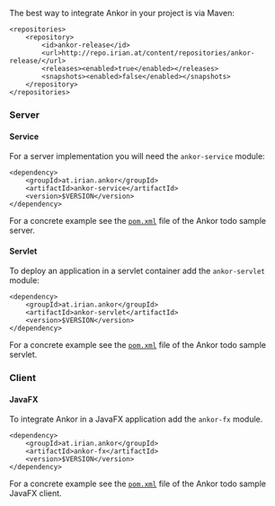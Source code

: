 The best way to integrate Ankor in your project is via Maven:

    <repositories>
        <repository>
            <id>ankor-release</id>
            <url>http://repo.irian.at/content/repositories/ankor-release/</url>
            <releases><enabled>true</enabled></releases>
            <snapshots><enabled>false</enabled></snapshots>
        </repository>
    </repositories>
    
    
### Server

#### Service

For a server implementation you will need the `ankor-service` module:

    <dependency>
        <groupId>at.irian.ankor</groupId>
        <artifactId>ankor-service</artifactId>
        <version>$VERSION</version>
    </dependency>
    
For a concrete example see the [`pom.xml`][1] file of the Ankor todo sample server.

#### Servlet
 
To deploy an application in a servlet container add the `ankor-servlet` module:
    
    <dependency>
        <groupId>at.irian.ankor</groupId>
        <artifactId>ankor-servlet</artifactId>
        <version>$VERSION</version>
    </dependency>
    
For a concrete example see the [`pom.xml`][2] file of the Ankor todo sample servlet.
    
### Client

#### JavaFX

To integrate Ankor in a JavaFX application add the `ankor-fx` module.

    <dependency>
        <groupId>at.irian.ankor</groupId>
        <artifactId>ankor-fx</artifactId>
        <version>$VERSION</version>
    </dependency>
    
For a concrete example see the [`pom.xml`][3] file of the Ankor todo sample JavaFX client.
<br/>
<br/>
<br/>

[1]: https://github.com/ankor-io/ankor-todo-tutorial/blob/server-complete/todo-server/pom.xml
[2]: https://github.com/ankor-io/ankor-todo-tutorial/blob/server-complete/todo-servlet/pom.xml
[3]: https://github.com/ankor-io/ankor-todo-tutorial/blob/fx-complete/todo-fx/pom.xml
